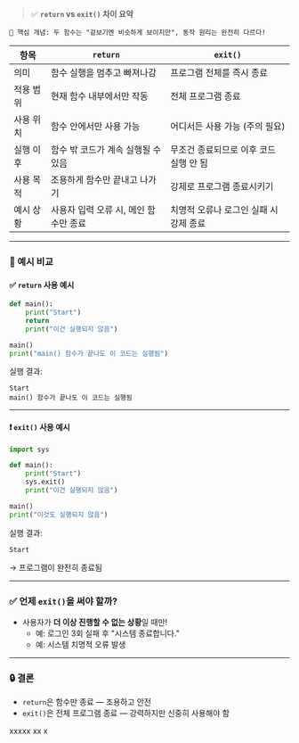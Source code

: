 > ✅ **`return` vs `exit()` 차이 요약**

```
🧠 핵심 개념: 두 함수는 "겉보기엔 비슷하게 보이지만", 동작 원리는 완전히 다르다!
```

| 항목 | `return` | `exit()` |
|------|----------|----------|
| 의미 | 함수 실행을 멈추고 빠져나감 | 프로그램 전체를 즉시 종료 |
| 적용 범위 | 현재 함수 내부에서만 작동 | 전체 프로그램 종료 |
| 사용 위치 | 함수 안에서만 사용 가능 | 어디서든 사용 가능 (주의 필요) |
| 실행 이후 | 함수 밖 코드가 계속 실행될 수 있음 | 무조건 종료되므로 이후 코드 실행 안 됨 |
| 사용 목적 | 조용하게 함수만 끝내고 나가기 | 강제로 프로그램 종료시키기 |
| 예시 상황 | 사용자 입력 오류 시, 메인 함수만 종료 | 치명적 오류나 로그인 실패 시 강제 종료 |

---

### 📌 예시 비교

#### ✅ `return` 사용 예시

```python
def main():
    print("Start")
    return
    print("이건 실행되지 않음")

main()
print("main() 함수가 끝나도 이 코드는 실행됨")
```

실행 결과:
```
Start
main() 함수가 끝나도 이 코드는 실행됨
```

---

#### ❗ `exit()` 사용 예시

```python
import sys

def main():
    print("Start")
    sys.exit()
    print("이건 실행되지 않음")

main()
print("이것도 실행되지 않음")
```

실행 결과:
```
Start
```

→ 프로그램이 완전히 종료됨

---

### ✅ 언제 `exit()`을 써야 할까?

- 사용자가 **더 이상 진행할 수 없는 상황**일 때만!
  - 예: 로그인 3회 실패 후 "시스템 종료합니다."
  - 예: 시스템 치명적 오류 발생

---

### 🔒 결론

- `return`은 함수만 종료 — 조용하고 안전
- `exit()`은 전체 프로그램 종료 — 강력하지만 신중히 사용해야 함

xxxxx xx x
